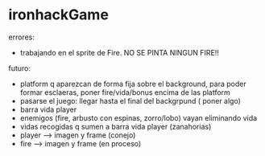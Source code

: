 # ironhackGame

errores:



- trabajando en el sprite de Fire. NO SE PINTA NINGUN FIRE!!



  





futuro:
- platform q aparezcan de forma fija sobre el background, para poder formar esclaeras, poner fire/vida/bonus encima de las platform
- pasarse el juego: llegar hasta el final del backgrpund ( poner algo)
- barra vida player
- enemigos (fire, arbusto con espinas, zorro/lobo) vayan eliminando vida
- vidas recogidas q sumen a barra vida player (zanahorias)
- player --> imagen y frame (conejo)
- fire --> imagen y frame (en proceso)

